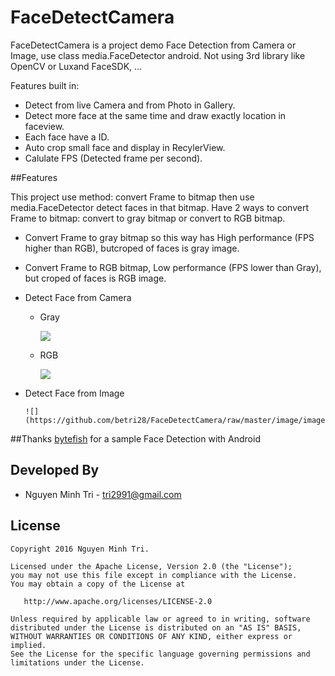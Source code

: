 FaceDetectCamera
=====================

FaceDetectCamera is a project demo Face Detection from Camera or Image, use class media.FaceDetector android. Not using 3rd library like OpenCV or Luxand FaceSDK, ...

Features built in:
  - Detect from live Camera and from Photo in Gallery.
  - Detect more face at the same time and draw exactly location in faceview.
  - Each face have a ID.
  - Auto crop small face and display in RecylerView.
  - Calulate FPS (Detected frame per second).

##Features

This project use method: convert Frame to bitmap then use media.FaceDetector detect faces in that bitmap. Have 2 ways to convert Frame to bitmap: convert to gray bitmap or convert to RGB bitmap.
  - Convert Frame to gray bitmap so this way has High performance (FPS higher than RGB), butcroped of faces is gray image.
  - Convert Frame to RGB bitmap, Low performance (FPS lower than Gray), but croped of faces is RGB image.

- Detect Face from Camera
  - Gray

      ![](https://github.com/betri28/FaceDetectCamera/raw/master/image/gray.gif)
    
  - RGB

      ![](https://github.com/betri28/FaceDetectCamera/raw/master/image/rgb.gif)
    
- Detect Face from Image

      ![](https://github.com/betri28/FaceDetectCamera/raw/master/image/image.gif)
  
##Thanks
[bytefish][bytefish] for a sample Face Detection with Android
  
Developed By
------------

* Nguyen Minh Tri - <tri2991@gmail.com>


License
--------

    Copyright 2016 Nguyen Minh Tri.

    Licensed under the Apache License, Version 2.0 (the "License");
    you may not use this file except in compliance with the License.
    You may obtain a copy of the License at

       http://www.apache.org/licenses/LICENSE-2.0

    Unless required by applicable law or agreed to in writing, software
    distributed under the License is distributed on an "AS IS" BASIS,
    WITHOUT WARRANTIES OR CONDITIONS OF ANY KIND, either express or implied.
    See the License for the specific language governing permissions and
    limitations under the License.
    
[bytefish]:https://github.com/bytefish/VideoFaceDetection
